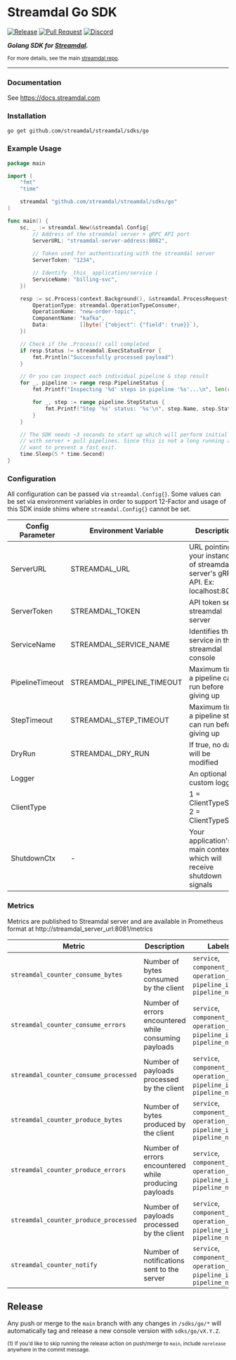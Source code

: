 Streamdal Go SDK
================
[![Release](https://github.com/streamdal/streamdal/actions/workflows/sdks-go-release.yml/badge.svg)](https://github.com/streamdal/streamdal/actions/workflows/sdks-go-release.yml)
[![Pull Request](https://github.com/streamdal/streamdal/actions/workflows/sdks-go-detective-pr.yml/badge.svg)](https://github.com/streamdal/streamdal/blob/main/.github/workflows/sdks-go-detective-pr.yml)
[![Discord](https://img.shields.io/badge/Community-Discord-4c57e8.svg)](https://discord.gg/streamdal)

<!-- TODO: UPDATE CODECLIMATE, GOREPORTCARD LINKS -->
<!-- [![Test Coverage](https://api.codeclimate.com/v1/badges/7202de86dc937056673b/test_coverage)](https://codeclimate.com/github/streamdal/go-sdk/test_coverage) -->
<!-- [![Maintainability](https://api.codeclimate.com/v1/badges/018c12aaebba74deb05e/maintainability)](https://codeclimate.com/github/streamdal/go-sdk/maintainability) -->
<!-- [![Go Report Card](https://goreportcard.com/badge/github.com/streamdal/go-sdk)](https://goreportcard.com/report/github.com/streamdal/go-sdk) -->

_**Golang SDK for [Streamdal](https://streamdal.com).**_

<sub>For more details, see the main
[streamdal repo](https://github.com/streamdal/streamdal).</sub>

---

### Documentation

See https://docs.streamdal.com

### Installation

```bash
go get github.com/streamdal/streamdal/sdks/go
```

### Example Usage

```go
package main

import (
	"fmt"
	"time"

	streamdal "github.com/streamdal/streamdal/sdks/go"
)

func main() {
	sc, _ := streamdal.New(&streamdal.Config{
		// Address of the streamdal server + gRPC API port
		ServerURL: "streamdal-server-address:8082",
		
		// Token used for authenticating with the streamdal server
		ServerToken: "1234",

		// Identify _this_ application/service (
		ServiceName: "billing-svc",
	})

	resp := sc.Process(context.Background(), &streamdal.ProcessRequest{
		OperationType: streamdal.OperationTypeConsumer,
		OperationName: "new-order-topic",
		ComponentName: "kafka",
		Data:          []byte(`{"object": {"field": true}}`),
	})

	// Check if the .Process() call completed
	if resp.Status != streamdal.ExecStatusError {
		fmt.Println("Successfully processed payload")
	}

	// Or you can inspect each individual pipeline & step result
	for _, pipeline := range resp.PipelineStatus {
		fmt.Printf("Inspecting '%d' steps in pipeline '%s'...\n", len(resp.PipelineStatus), pipeline.Name)

		for _, step := range pipeline.StepStatus {
			fmt.Printf("Step '%s' status: '%s'\n", step.Name, step.Status)
		}
	}

	// The SDK needs ~3 seconds to start up which will perform initial registration
	// with server + pull pipelines. Since this is not a long running app, we
	// want to prevent a fast exit.
	time.Sleep(5 * time.Second)
}
```

### Configuration

All configuration can be passed via `streamdal.Config{}`. Some values can be set via environment variables in 
order to support 12-Factor and usage of this SDK inside shims where `streamdal.Config{}` cannot be set.

| Config Parameter | Environment Variable       | Description                                                                      | Default       |
|------------------|----------------------------|----------------------------------------------------------------------------------|---------------|
| ServerURL        | STREAMDAL_URL              | URL pointing to your instance of streamdal server's gRPC API. Ex: localhost:8082 | *empty*       |
| ServerToken      | STREAMDAL_TOKEN            | API token set in streamdal server                                                | *empty*       |
| ServiceName      | STREAMDAL_SERVICE_NAME     | Identifies this service in the streamdal console                                 | *empty*       |
| PipelineTimeout  | STREAMDAL_PIPELINE_TIMEOUT | Maximum time a pipeline can run before giving up                                 | 100ms         |
| StepTimeout      | STREAMDAL_STEP_TIMEOUT     | Maximum time a pipeline step can run before giving up                            | 10ms          |
| DryRun           | STREAMDAL_DRY_RUN          | If true, no data will be modified                                                | *false*       |
| Logger           |                            | An optional custom logger                                                        |               |
| ClientType       |                            | 1 = ClientTypeSDK, 2 = ClientTypeShim                                            | ClientTypeSDK |
| ShutdownCtx      | -                          | Your application's main context which will receive shutdown signals              |               |

### Metrics

Metrics are published to Streamdal server and are available in Prometheus format at http://streamdal_server_url:8081/metrics

| Metric                                       | Description                                      | Labels                                                                        |
|----------------------------------------------|--------------------------------------------------|-------------------------------------------------------------------------------|
| `streamdal_counter_consume_bytes`     | Number of bytes consumed by the client     | `service`, `component_name`, `operation_name`, `pipeline_id`, `pipeline_name` |
| `streamdal_counter_consume_errors`    | Number of errors encountered while consuming payloads | `service`, `component_name`, `operation_name`, `pipeline_id`, `pipeline_name` |
| `streamdal_counter_consume_processed` | Number of payloads processed by the client | `service`, `component_name`, `operation_name`, `pipeline_id`, `pipeline_name` |
| `streamdal_counter_produce_bytes`     | Number of bytes produced by the client     | `service`, `component_name`, `operation_name`, `pipeline_id`, `pipeline_name` |
| `streamdal_counter_produce_errors`    | Number of errors encountered while producing payloads | `service`, `component_name`, `operation_name`, `pipeline_id`, `pipeline_name` |
| `streamdal_counter_produce_processed` | Number of payloads processed by the client | `service`, `component_name`, `operation_name`, `pipeline_id`, `pipeline_name` |
| `streamdal_counter_notify`            | Number of notifications sent to the server | `service`, `component_name`, `operation_name`, `pipeline_id`, `pipeline_name` |

## Release

Any push or merge to the `main` branch with any changes in `/sdks/go/*`
will automatically tag and release a new console version with `sdks/go/vX.Y.Z`.

<sub>(1) If you'd like to skip running the release action on push/merge to `main`,
include `norelease` anywhere in the commit message.</sub>
